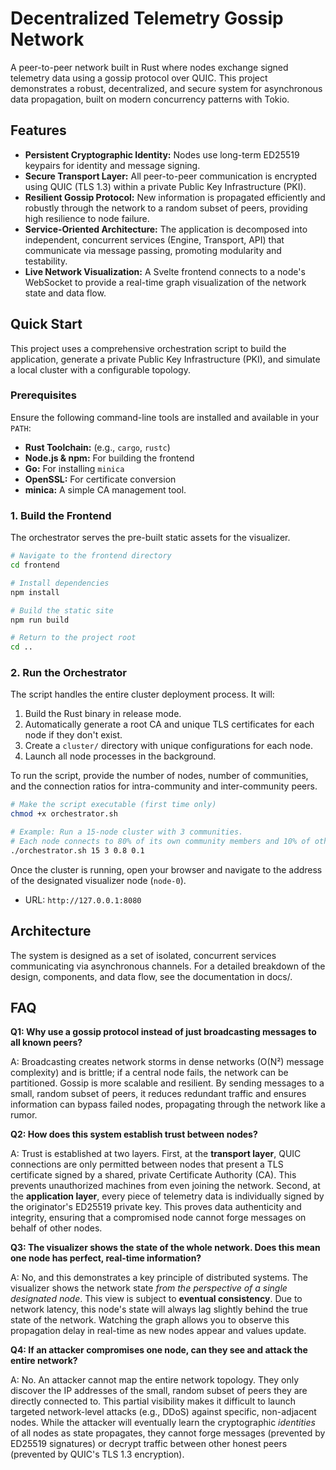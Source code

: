 # Decentralized Telemetry Gossip Network

A peer-to-peer network built in Rust where nodes exchange signed telemetry data using a gossip protocol over QUIC. This project demonstrates a robust, decentralized, and secure system for asynchronous data propagation, built on modern concurrency patterns with Tokio.

## Features

*   **Persistent Cryptographic Identity:** Nodes use long-term ED25519 keypairs for identity and message signing.
*   **Secure Transport Layer:** All peer-to-peer communication is encrypted using QUIC (TLS 1.3) within a private Public Key Infrastructure (PKI).
*   **Resilient Gossip Protocol:** New information is propagated efficiently and robustly through the network to a random subset of peers, providing high resilience to node failure.
*   **Service-Oriented Architecture:** The application is decomposed into independent, concurrent services (Engine, Transport, API) that communicate via message passing, promoting modularity and testability.
*   **Live Network Visualization:** A Svelte frontend connects to a node's WebSocket to provide a real-time graph visualization of the network state and data flow.


## Quick Start

This project uses a comprehensive orchestration script to build the application, generate a private Public Key Infrastructure (PKI), and simulate a local cluster with a configurable topology.

### Prerequisites

Ensure the following command-line tools are installed and available in your `PATH`:

*   **Rust Toolchain:** (e.g., `cargo`, `rustc`)
*   **Node.js & npm:** For building the frontend
*   **Go:** For installing `minica`
*   **OpenSSL:** For certificate conversion
*   **minica:** A simple CA management tool.

### 1. Build the Frontend

The orchestrator serves the pre-built static assets for the visualizer.

```sh
# Navigate to the frontend directory
cd frontend

# Install dependencies
npm install

# Build the static site
npm run build

# Return to the project root
cd ..
```

### 2. Run the Orchestrator

The script handles the entire cluster deployment process. It will:
1.  Build the Rust binary in release mode.
2.  Automatically generate a root CA and unique TLS certificates for each node if they don't exist.
3.  Create a `cluster/` directory with unique configurations for each node.
4.  Launch all node processes in the background.

To run the script, provide the number of nodes, number of communities, and the connection ratios for intra-community and inter-community peers.

```sh
# Make the script executable (first time only)
chmod +x orchestrator.sh

# Example: Run a 15-node cluster with 3 communities.
# Each node connects to 80% of its own community members and 10% of others.
./orchestrator.sh 15 3 0.8 0.1
```

Once the cluster is running, open your browser and navigate to the address of the designated visualizer node (`node-0`).

*   URL: `http://127.0.0.1:8080`

## Architecture

The system is designed as a set of isolated, concurrent services communicating via asynchronous channels. For a detailed breakdown of the design, components, and data flow, see the documentation in docs/.

## FAQ

**Q1: Why use a gossip protocol instead of just broadcasting messages to all known peers?**

A: Broadcasting creates network storms in dense networks (O(N²) message complexity) and is brittle; if a central node fails, the network can be partitioned. Gossip is more scalable and resilient. By sending messages to a small, random subset of peers, it reduces redundant traffic and ensures information can bypass failed nodes, propagating through the network like a rumor.

**Q2: How does this system establish trust between nodes?**

A: Trust is established at two layers. First, at the **transport layer**, QUIC connections are only permitted between nodes that present a TLS certificate signed by a shared, private Certificate Authority (CA). This prevents unauthorized machines from even joining the network. Second, at the **application layer**, every piece of telemetry data is individually signed by the originator's ED25519 private key. This proves data authenticity and integrity, ensuring that a compromised node cannot forge messages on behalf of other nodes.

**Q3: The visualizer shows the state of the whole network. Does this mean one node has perfect, real-time information?**

A: No, and this demonstrates a key principle of distributed systems. The visualizer shows the network state *from the perspective of a single designated node*. This view is subject to **eventual consistency**. Due to network latency, this node's state will always lag slightly behind the true state of the network. Watching the graph allows you to observe this propagation delay in real-time as new nodes appear and values update.

**Q4: If an attacker compromises one node, can they see and attack the entire network?**

A: No. An attacker cannot map the entire network topology. They only discover the IP addresses of the small, random subset of peers they are directly connected to. This partial visibility makes it difficult to launch targeted network-level attacks (e.g., DDoS) against specific, non-adjacent nodes. While the attacker will eventually learn the cryptographic *identities* of all nodes as state propagates, they cannot forge messages (prevented by ED25519 signatures) or decrypt traffic between other honest peers (prevented by QUIC's TLS 1.3 encryption).
